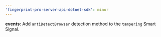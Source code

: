 ```yaml
---
'fingerprint-pro-server-api-dotnet-sdk': minor
---
```


**events**: Add `antiDetectBrowser` detection method to the `tampering` Smart Signal.
